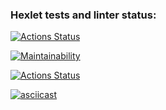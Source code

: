 ### Hexlet tests and linter status:
[![Actions Status](https://github.com/EgorUlitin/frontend-project-lvl1/workflows/hexlet-check/badge.svg)](https://github.com/EgorUlitin/frontend-project-lvl1/actions)

[![Maintainability](https://api.codeclimate.com/v1/badges/a99a88d28ad37a79dbf6/maintainability)](https://codeclimate.com/github/codeclimate/codeclimate/maintainability)

[![Actions Status](https://github.com/EgorUlitin/frontend-project-lvl1/workflows/linter-check/badge.svg)](https://github.com/EgorUlitin/frontend-project-lvl1/actions)

[![asciicast](https://asciinema.org/a/446216.svg)](https://asciinema.org/a/446216)
